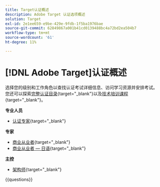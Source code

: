 ```yaml
---
title: Target认证概述
description: Adobe Target 认证选项概述
solution: Target
exl-id: 2e1ee659-e9be-429e-9fdb-1f5ba1976bae
source-git-commit: 62849867a001b41cd0139488bc4a72bd2ea504b7
workflow-type: tm+mt
source-wordcount: '61'
ht-degree: 11%

---
```


# [!DNL Adobe Target]认证概述

选择您的级别和工作角色以查找认证考试详细信息、访问学习资源并安排考试。 您还可以探索[完整认证目录](https://certification.adobe.com/certifications){target="_blank"}以及[技术培训课程](https://certification.adobe.com/courses/?/courses){target="_blank"}。

**专业人员**

* [认证专家](https://certification.adobe.com/certification/target-business-practitioner-professional){target="_blank"} <!--AD0-E408-->

**专家**

* [商业从业者](https://certification.adobe.com/certification/target-business-practitioner-expert){target="_blank"} <!--AD0-E406-->
* [商业从业者 — 日语](https://certification.adobe.com/certification/target-business-practitioner-expert){target="_blank"} <!--AD0-E406-J-->

**主控**

* [架构师](https://certification.adobe.com/certification/target-architect-master){target="_blank"} <!--AD0-E409-->

{{questions}}

